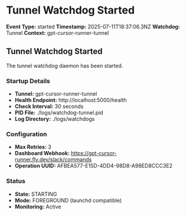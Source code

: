 # Tunnel Watchdog Started

**Event Type:** started
**Timestamp:** 2025-07-11T18:37:06.3NZ
**Watchdog:** Tunnel
**Context:** gpt-cursor-runner-tunnel


## Tunnel Watchdog Started

The tunnel watchdog daemon has been started.

### Startup Details
- **Tunnel:** gpt-cursor-runner-tunnel
- **Health Endpoint:** http://localhost:5000/health
- **Check Interval:** 30 seconds
- **PID File:** ./logs/watchdog-tunnel.pid
- **Log Directory:** ./logs/watchdogs

### Configuration
- **Max Retries:** 3
- **Dashboard Webhook:** https://gpt-cursor-runner.fly.dev/slack/commands
- **Operation UUID:** AFBEA577-E15D-4DD4-98D8-A98ED8CCC3E2

### Status
- **State:** STARTING
- **Mode:** FOREGROUND (launchd compatible)
- **Monitoring:** Active


